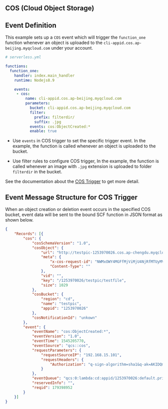 
## COS (Cloud Object Storage)


## Event Definition

This example sets up a `COS` event which will trigger the `function_one` function whenever an object is uploaded to the `cli-appid.cos.ap-beijing.myqcloud.com` under your account.

```yml
# serverless.yml

functions:
  function_one:
    handler: index.main_handler
    runtime: Nodejs8.9

    events:
     - cos:
         name: cli-appid.cos.ap-beijing.myqcloud.com
         parameters:
           bucket: cli-appid.cos.ap-beijing.myqcloud.com
           filter:
             prefix: filterdir/
             suffix: .jpg
           events: cos:ObjectCreated:*
           enable: true
```

- Use `events` in COS trigger to set the specific trigger event. In the example, the function is called whenever an object is uploaded to the bucket.

- Use filter rules to configure COS trigger, In the example, the function is called whenever an image with `.jpg` extension is uploaded to folder `filterdir` in the bucket.


See the documentation about the [COS Trigger](https://intl.cloud.tencent.com/document/product/583/9707) to get more detail.

## Event Message Structure for COS Trigger

When an object creation or deletion event occurs in the specified COS bucket, event data will be sent to the bound SCF function in JSON format as shown below.

```json
{
    "Records": [{
        "cos": {
            "cosSchemaVersion": "1.0",
            "cosObject": {
                "url": "http://testpic-1253970026.cos.ap-chengdu.myqcloud.com/testfile",
                "meta": {
                    "x-cos-request-id": "NWMxOWY4MGFfMjViMjU4NjRfMTUyMV8yNzhhZjM=",
                    "Content-Type": ""
                },
                "vid": "",
                "key": "/1253970026/testpic/testfile",
                "size": 1029
            },
            "cosBucket": {
                "region": "cd",
                "name": "testpic",
                "appid": "1253970026"
            },
            "cosNotificationId": "unkown"
        },
        "event": {
            "eventName": "cos:ObjectCreated:*",
            "eventVersion": "1.0",
            "eventTime": 1545205770,
            "eventSource": "qcs::cos",
            "requestParameters": {
                "requestSourceIP": "192.168.15.101",
                "requestHeaders": {
                    "Authorization": "q-sign-algorithm=sha1&q-ak=AKIDQm6iUh2NJ6jL41tVUis9KpY5Rgv49zyC&q-sign-time=1545205709;1545215769&q-key-time=1545205709;1545215769&q-header-list=host;x-cos-storage-class&q-url-param-list=&q-signature=098ac7dfe9cf21116f946c4b4c29001c2b449b14"
                }
            },
            "eventQueue": "qcs:0:lambda:cd:appid/1253970026:default.printevent.$LATEST",
            "reservedInfo": "",
            "reqid": 179398952
        }
    }]
}
```